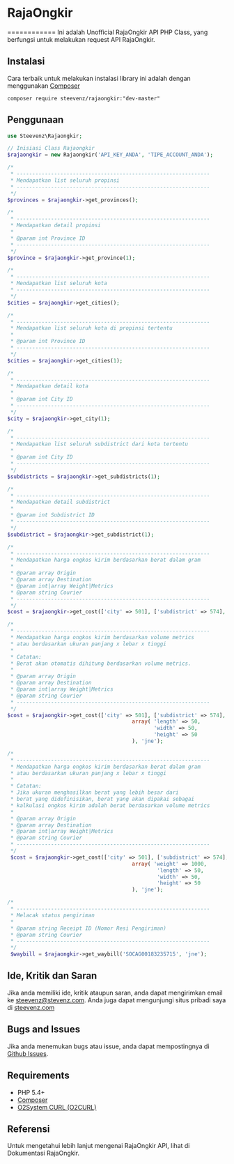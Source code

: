 # RajaOngkir
============
Ini adalah Unofficial RajaOngkir API PHP Class, yang berfungsi untuk melakukan request API RajaOngkir.

Instalasi
---------
Cara terbaik untuk melakukan instalasi library ini adalah dengan menggunakan [Composer][7]
```
composer require steevenz/rajaongkir:"dev-master"
```

Penggunaan
----------
```php
use Steevenz\Rajaongkir;

// Inisiasi Class Rajaongkir
$rajaongkir = new Rajaongkir('API_KEY_ANDA', 'TIPE_ACCOUNT_ANDA');

/*
 * --------------------------------------------------------------
 * Mendapatkan list seluruh propinsi
 * --------------------------------------------------------------
 */
$provinces = $rajaongkir->get_provinces();

/*
 * --------------------------------------------------------------
 * Mendapatkan detail propinsi
 *
 * @param int Province ID
 * --------------------------------------------------------------
 */
$province = $rajaongkir->get_province(1);

/*
 * --------------------------------------------------------------
 * Mendapatkan list seluruh kota
 * --------------------------------------------------------------
 */
$cities = $rajaongkir->get_cities();

/*
 * --------------------------------------------------------------
 * Mendapatkan list seluruh kota di propinsi tertentu
 *
 * @param int Province ID
 * --------------------------------------------------------------
 */
$cities = $rajaongkir->get_cities(1);

/*
 * --------------------------------------------------------------
 * Mendapatkan detail kota
 *
 * @param int City ID
 * --------------------------------------------------------------
 */
$city = $rajaongkir->get_city(1);

/*
 * --------------------------------------------------------------
 * Mendapatkan list seluruh subdistrict dari kota tertentu
 *
 * @param int City ID
 * --------------------------------------------------------------
 */
$subdistricts = $rajaongkir->get_subdistricts(1);

/*
 * --------------------------------------------------------------
 * Mendapatkan detail subdistrict
 *
 * @param int Subdistrict ID
 * --------------------------------------------------------------
 */
$subdistrict = $rajaongkir->get_subdistrict(1);

/*
 * --------------------------------------------------------------
 * Mendapatkan harga ongkos kirim berdasarkan berat dalam gram
 *
 * @param array Origin 
 * @param array Destination
 * @param int|array Weight|Metrics
 * @param string Courier
 * --------------------------------------------------------------
 */
$cost = $rajaongkir->get_cost(['city' => 501], ['subdistrict' => 574], 1000, 'jne');

/*
 * --------------------------------------------------------------
 * Mendapatkan harga ongkos kirim berdasarkan volume metrics
 * atau berdasarkan ukuran panjang x lebar x tinggi
 *
 * Catatan: 
 * Berat akan otomatis dihitung berdasarkan volume metrics.
 *
 * @param array Origin 
 * @param array Destination
 * @param int|array Weight|Metrics
 * @param string Courier
 * --------------------------------------------------------------
 */
$cost = $rajaongkir->get_cost(['city' => 501], ['subdistrict' => 574], 
                                        array( 'length' => 50, 
                                               'width' => 50, 
                                               'height' => 50
                                        ), 'jne');

/*
 * --------------------------------------------------------------
 * Mendapatkan harga ongkos kirim berdasarkan berat dalam gram
 * atau berdasarkan ukuran panjang x lebar x tinggi
 *
 * Catatan: 
 * Jika ukuran menghasilkan berat yang lebih besar dari
 * berat yang didefinisikan, berat yang akan dipakai sebagai
 * kalkulasi ongkos kirim adalah berat berdasarkan volume metrics
 *
 * @param array Origin 
 * @param array Destination
 * @param int|array Weight|Metrics
 * @param string Courier
 * --------------------------------------------------------------
 */
 $cost = $rajaongkir->get_cost(['city' => 501], ['subdistrict' => 574], 
                                        array( 'weight' => 1000,
                                                'length' => 50, 
                                                'width' => 50, 
                                                'height' => 50
                                        ), 'jne');

/*
 * --------------------------------------------------------------
 * Melacak status pengiriman
 *
 * @param string Receipt ID (Nomor Resi Pengiriman)
 * @param string Courier
 * --------------------------------------------------------------
 */
 $waybill = $rajaongkir->get_waybill('SOCAG00183235715', 'jne');
```

Ide, Kritik dan Saran
---------------------
Jika anda memiliki ide, kritik ataupun saran, anda dapat mengirimkan email ke [steevenz@stevenz.com][3]. 
Anda juga dapat mengunjungi situs pribadi saya di [steevenz.com][1]

Bugs and Issues
---------------
Jika anda menemukan bugs atau issue, anda dapat mempostingnya di [Github Issues][6].

Requirements
------------
- PHP 5.4+
- [Composer][9]
- [O2System CURL (O2CURL)][10]

Referensi
---------
Untuk mengetahui lebih lanjut mengenai RajaOngkir API, lihat di Dokumentasi RajaOngkir.

[1]: http://steevenz.com
[2]: http://steevenz.com/blog/rajaongkir-api
[3]: mailto:steevenz@steevenz.com
[4]: http://github.com/steevenz/rajaongkir
[5]: http://github.com/steevenz/rajaongkir/wiki
[6]: http://github.com/steevenz/rajaongkir/issues
[7]: https://packagist.org/packages/steevenz/rajaongkir
[9]: https://getcomposer.org
[10]: http://github.com/o2system/o2curl
